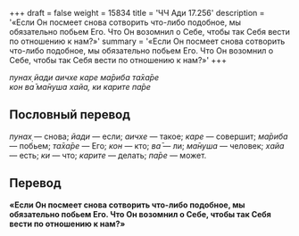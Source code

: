 +++
draft = false
weight = 15834
title = 'ЧЧ Ади 17.256'
description = '«Если Он посмеет снова сотворить что-либо подобное, мы обязательно побьем Его. Что Он возомнил о Себе, чтобы так Себя вести по отношению к нам?»'
summary = '«Если Он посмеет снова сотворить что-либо подобное, мы обязательно побьем Его. Что Он возомнил о Себе, чтобы так Себя вести по отношению к нам?»'
+++

_пунах̣ йади аичхе каре ма̄риба та̄ха̄ре  
кон ва̄ ма̄нуша хайа, ки карите па̄ре_

## Пословный перевод

_пунах̣_ — снова; _йади_ — если; _аичхе_ — такое; _каре_ — совершит; _ма̄риба_ — побьем; _та̄ха̄ре_ — Его; _кон_ — кто; _ва̄_ — ли; _ма̄нуша_ — человек; _хайа_ — есть; _ки_ — что; _карите_ — делать; _па̄ре_ — может.

## Перевод

**«Если Он посмеет снова сотворить что-либо подобное, мы обязательно побьем Его. Что Он возомнил о Себе, чтобы так Себя вести по отношению к нам?»**
